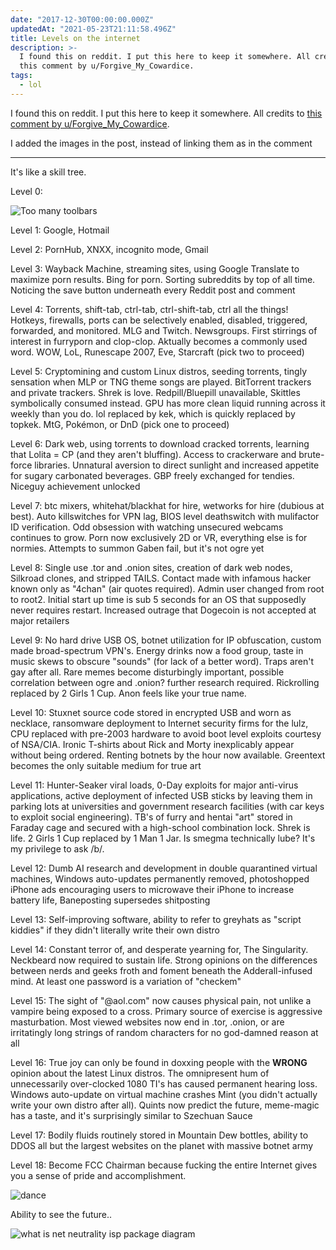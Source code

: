 ```yaml
---
date: "2017-12-30T00:00:00.000Z"
updatedAt: "2021-05-23T21:11:58.496Z"
title: Levels on the internet
description: >-
  I found this on reddit. I put this here to keep it somewhere. All credits to
  this comment by u/Forgive_My_Cowardice.
tags:
  - lol
---
```


I found this on reddit. I put this here to keep it somewhere. All credits to [this comment by u/Forgive_My_Cowardice](https://www.reddit.com/r/nottheonion/comments/7mqap0/people_keep_uploading_hamilton_to_pornhub/drwc9x5/).

I added the images in the post, instead of linking them as in the comment

---

It's like a skill tree.

Level 0:

![Too many toolbars](/contentful/2rdF3fWfdYxfH1YYDYdwFw/43863f4c9a1650af33401465b6116bd9/Too_many_toolbars-1024x837.jpg)

Level 1: Google, Hotmail

Level 2: PornHub, XNXX, incognito mode, Gmail

Level 3: Wayback Machine, streaming sites, using Google Translate to maximize porn results. Bing for porn. Sorting subreddits by top of all time. Noticing the save button underneath every Reddit post and comment

Level 4: Torrents, shift-tab, ctrl-tab, ctrl-shift-tab, ctrl all the things! Hotkeys, firewalls, ports can be selectively enabled, disabled, triggered, forwarded, and monitored. MLG and Twitch. Newsgroups. First stirrings of interest in furryporn and clop-clop. Aktually becomes a commonly used word. WOW, LoL, Runescape 2007, Eve, Starcraft (pick two to proceed)

Level 5: Cryptomining and custom Linux distros, seeding torrents, tingly sensation when MLP or TNG theme songs are played. BitTorrent trackers and private trackers. Shrek is love. Redpill/Bluepill unavailable, Skittles symbolically consumed instead. GPU has more clean liquid running across it weekly than you do. lol replaced by kek, which is quickly replaced by topkek. MtG, Pokémon, or DnD (pick one to proceed)

Level 6: Dark web, using torrents to download cracked torrents, learning that Lolita = CP (and they aren't bluffing). Access to crackerware and brute-force libraries. Unnatural aversion to direct sunlight and increased appetite for sugary carbonated beverages. GBP freely exchanged for tendies. Niceguy achievement unlocked

Level 7: btc mixers, whitehat/blackhat for hire, wetworks for hire (dubious at best). Auto killswitches for VPN lag, BIOS level deathswitch with mulifactor ID verification. Odd obsession with watching unsecured webcams continues to grow. Porn now exclusively 2D or VR, everything else is for normies. Attempts to summon Gaben fail, but it's not ogre yet

Level 8: Single use .tor and .onion sites, creation of dark web nodes, Silkroad clones, and stripped TAILS. Contact made with infamous hacker known only as "4chan" (air quotes required). Admin user changed from root to root2. Initial start up time is sub 5 seconds for an OS that supposedly never requires restart. Increased outrage that Dogecoin is not accepted at major retailers

Level 9: No hard drive USB OS, botnet utilization for IP obfuscation, custom made broad-spectrum VPN's. Energy drinks now a food group, taste in music skews to obscure "sounds" (for lack of a better word). Traps aren't gay after all. Rare memes become disturbingly important, possible correlation between ogre and .onion? further research required. Rickrolling replaced by 2 Girls 1 Cup. Anon feels like your true name.

Level 10: Stuxnet source code stored in encrypted USB and worn as necklace, ransomware deployment to Internet security firms for the lulz, CPU replaced with pre-2003 hardware to avoid boot level exploits courtesy of NSA/CIA. Ironic T-shirts about Rick and Morty inexplicably appear without being ordered. Renting botnets by the hour now available. Greentext becomes the only suitable medium for true art

Level 11: Hunter-Seaker viral loads, 0-Day exploits for major anti-virus applications, active deployment of infected USB sticks by leaving them in parking lots at universities and government research facilities (with car keys to exploit social engineering). TB's of furry and hentai "art" stored in Faraday cage and secured with a high-school combination lock. Shrek is life. 2 Girls 1 Cup replaced by 1 Man 1 Jar. Is smegma technically lube? It's my privilege to ask /b/.

Level 12: Dumb AI research and development in double quarantined virtual machines, Windows auto-updates permanently removed, photoshopped iPhone ads encouraging users to microwave their iPhone to increase battery life, Baneposting supersedes shitposting

Level 13: Self-improving software, ability to refer to greyhats as "script kiddies" if they didn't literally write their own distro

Level 14: Constant terror of, and desperate yearning for, The Singularity. Neckbeard now required to sustain life. Strong opinions on the differences between nerds and geeks froth and foment beneath the Adderall-infused mind. At least one password is a variation of "checkem"

Level 15: The sight of "@aol.com" now causes physical pain, not unlike a vampire being exposed to a cross. Primary source of exercise is aggressive masturbation. Most viewed websites now end in .tor, .onion, or are irritatingly long strings of random characters for no god-damned reason at all

Level 16: True joy can only be found in doxxing people with the **WRONG** opinion about the latest Linux distros. The omnipresent hum of unnecessarily over-clocked 1080 TI's has caused permanent hearing loss. Windows auto-update on virtual machine crashes Mint (you didn't actually write your own distro after all). Quints now predict the future, meme-magic has a taste, and it's surprisingly similar to Szechuan Sauce

Level 17: Bodily fluids routinely stored in Mountain Dew bottles, ability to DDOS all but the largest websites on the planet with massive botnet army

Level 18: Become FCC Chairman because fucking the entire Internet gives you a sense of pride and accomplishment.

![dance](/contentful/3AjpfuOKt8jTBzoQFpMt8l/670809a56f81ad94f7932acfb694a7f8/dance.gif)

Ability to see the future..

![what is net neutrality isp package diagram](/contentful/6LJNbx1mcI6UhOIwvE5c5x/e225fcc49817c65534ad4f8e5a02b07c/what-is-net-neutrality-isp-package-diagram.0.jpg)
